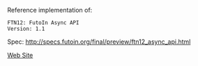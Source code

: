 
Reference implementation of:
 
    FTN12: FutoIn Async API
    Version: 1.1
    
Spec: http://specs.futoin.org/final/preview/ftn12_async_api.html

[Web Site](http://futoin.org/)

